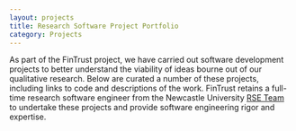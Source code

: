 ```yaml
---
layout: projects
title: Research Software Project Portfolio
category: Projects
---
```


As part of the FinTrust project, we have carried out software development projects
to better understand the viability of ideas bourne out of our qualitative research. 
Below are curated a number of these projects, including links to code and descriptions 
of the work. FinTrust retains a full-time research software engineer from the 
Newcastle University [RSE Team](https://rse.ncldata.dev/) 
to undertake these projects and provide software engineering rigor and expertise.


